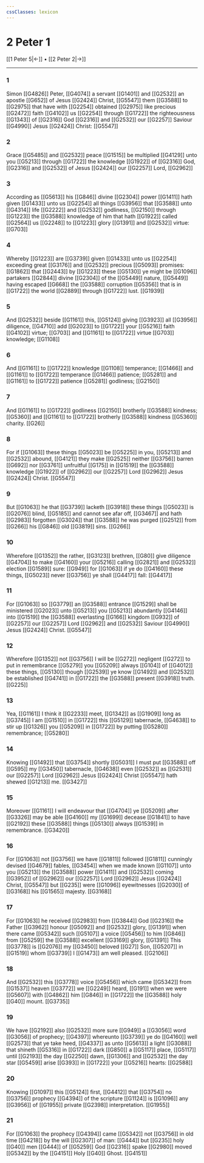 ```yaml
---
cssClasses: lexicon
---
```

# 2 Peter 1

[[1 Peter 5|←]] • [[2 Peter 2|→]]

---

### 1
Simon [[G4826]] Peter, [[G4074]] a servant [[G1401]] and [[G2532]] an apostle [[G652]] of Jesus [[G2424]] Christ, [[G5547]] them [[G3588]] to [[G2975]] that have with [[G2254]] obtained [[G2975]] like precious [[G2472]] faith [[G4102]] us [[G2254]] through [[G1722]] the righteousness [[G1343]] of [[G2316]] God [[G2316]] and [[G2532]] our [[G2257]] Saviour [[G4990]] Jesus [[G2424]] Christ: [[G5547]]

### 2
Grace [[G5485]] and [[G2532]] peace [[G1515]] be multiplied [[G4129]] unto you [[G5213]] through [[G1722]] the knowledge [[G1922]] of [[G2316]] God, [[G2316]] and [[G2532]] of Jesus [[G2424]] our [[G2257]] Lord, [[G2962]]

### 3
According as [[G5613]] his [[G846]] divine [[G2304]] power [[G1411]] hath given [[G1433]] unto us [[G2254]] all things [[G3956]] that [[G3588]] unto [[G4314]] life [[G2222]] and [[G2532]] godliness, [[G2150]] through [[G1223]] the [[G3588]] knowledge of him that hath [[G1922]] called [[G2564]] us [[G2248]] to [[G1223]] glory [[G1391]] and [[G2532]] virtue: [[G703]]

### 4
Whereby [[G1223]]  are [[G3739]] given [[G1433]] unto us [[G2254]] exceeding great [[G3176]] and [[G2532]] precious [[G5093]] promises: [[G1862]] that [[G2443]] by [[G1223]] these [[G5130]] ye might be [[G1096]] partakers [[G2844]] divine [[G2304]] of the [[G5449]] nature, [[G5449]] having escaped [[G668]] the [[G3588]] corruption [[G5356]] that is in [[G1722]] the world [[G2889]] through [[G1722]] lust. [[G1939]]

### 5
And [[G2532]] beside [[G1161]] this, [[G5124]] giving [[G3923]] all [[G3956]] diligence, [[G4710]] add [[G2023]] to [[G1722]] your [[G5216]] faith [[G4102]] virtue; [[G703]] and [[G1161]] to [[G1722]] virtue [[G703]] knowledge; [[G1108]]

### 6
And [[G1161]] to [[G1722]] knowledge [[G1108]] temperance; [[G1466]] and [[G1161]] to [[G1722]] temperance [[G1466]] patience; [[G5281]] and [[G1161]] to [[G1722]] patience [[G5281]] godliness; [[G2150]]

### 7
And [[G1161]] to [[G1722]] godliness [[G2150]]  brotherly [[G3588]] kindness; [[G5360]] and [[G1161]] to [[G1722]]  brotherly [[G3588]] kindness [[G5360]] charity. [[G26]]

### 8
For if [[G1063]] these things [[G5023]] be [[G5225]] in you, [[G5213]] and [[G2532]] abound, [[G4121]] they make [[G2525]] neither [[G3756]] barren [[G692]] nor [[G3761]] unfruitful [[G175]] in [[G1519]] the [[G3588]] knowledge [[G1922]] of [[G2962]] our [[G2257]] Lord [[G2962]] Jesus [[G2424]] Christ. [[G5547]]

### 9
But [[G1063]] he that [[G3739]] lacketh [[G3918]] these things [[G5023]] is [[G2076]] blind, [[G5185]] and cannot see afar off, [[G3467]] and hath [[G2983]] forgotten [[G3024]]  that [[G3588]] he was purged [[G2512]] from [[G266]] his [[G846]] old [[G3819]] sins. [[G266]]

### 10
Wherefore [[G1352]] the rather, [[G3123]] brethren, [[G80]] give diligence [[G4704]] to make [[G4160]] your [[G5216]] calling [[G2821]] and [[G2532]] election [[G1589]] sure: [[G949]] for [[G1063]] if ye do [[G4160]] these things, [[G5023]] never [[G3756]] ye shall [[G4417]] fall: [[G4417]]

### 11
For [[G1063]] so [[G3779]]  an [[G3588]] entrance [[G1529]] shall be ministered [[G2023]] unto [[G5213]] you [[G5213]] abundantly [[G4146]] into [[G1519]] the [[G3588]] everlasting [[G166]] kingdom [[G932]] of [[G2257]] our [[G2257]] Lord [[G2962]] and [[G2532]] Saviour [[G4990]] Jesus [[G2424]] Christ. [[G5547]]

### 12
Wherefore [[G1352]] not [[G3756]] I will be [[G272]] negligent [[G272]] to put in remembrance [[G5279]] you [[G5209]] always [[G104]] of [[G4012]] these things, [[G5130]] though [[G2539]] ye know [[G1492]] and [[G2532]] be established [[G4741]] in [[G1722]] the [[G3588]] present [[G3918]] truth. [[G225]]

### 13
Yea, [[G1161]] I think it [[G2233]] meet, [[G1342]] as [[G1909]] long as [[G3745]] I am [[G1510]] in [[G1722]] this [[G5129]] tabernacle, [[G4638]] to stir up [[G1326]] you [[G5209]] in [[G1722]] by putting [[G5280]] remembrance; [[G5280]]

### 14
Knowing [[G1492]] that [[G3754]] shortly [[G5031]]  I must put [[G3588]] off [[G595]] my [[G3450]] tabernacle, [[G4638]] even [[G2532]] as [[G2531]] our [[G2257]] Lord [[G2962]] Jesus [[G2424]] Christ [[G5547]] hath shewed [[G1213]] me. [[G3427]]

### 15
Moreover [[G1161]] I will endeavour that [[G4704]] ye [[G5209]] after [[G3326]] may be able [[G4160]] my [[G1699]] decease [[G1841]] to have [[G2192]] these [[G3588]] things [[G5130]] always [[G1539]] in remembrance. [[G3420]]

### 16
For [[G1063]] not [[G3756]] we have [[G1811]] followed [[G1811]] cunningly devised [[G4679]] fables, [[G3454]] when we made known [[G1107]] unto you [[G5213]] the [[G3588]] power [[G1411]] and [[G2532]] coming [[G3952]] of [[G2962]] our [[G2257]] Lord [[G2962]] Jesus [[G2424]] Christ, [[G5547]] but [[G235]] were [[G1096]] eyewitnesses [[G2030]] of [[G3168]] his [[G1565]] majesty. [[G3168]]

### 17
For [[G1063]] he received [[G2983]] from [[G3844]] God [[G2316]] the Father [[G3962]] honour [[G5092]] and [[G2532]] glory, [[G1391]] when there came [[G5342]] such [[G5107]] a voice [[G5456]] to him [[G846]] from [[G5259]] the [[G3588]] excellent [[G3169]] glory, [[G1391]] This [[G3778]] is [[G2076]] my [[G3450]] beloved [[G27]] Son, [[G5207]] in [[G1519]] whom [[G3739]] I [[G1473]] am well pleased. [[G2106]]

### 18
And [[G2532]] this [[G3778]] voice [[G5456]] which came [[G5342]] from [[G1537]] heaven [[G3772]] we [[G2249]] heard, [[G191]] when we were [[G5607]] with [[G4862]] him [[G846]] in [[G1722]] the [[G3588]] holy [[G40]] mount. [[G3735]]

### 19
We have [[G2192]] also [[G2532]] more sure [[G949]] a [[G3056]] word [[G3056]] of prophecy; [[G4397]] whereunto [[G3739]] ye do [[G4160]] well [[G2573]] that ye take heed, [[G4337]] as unto [[G5613]] a light [[G3088]] that shineth [[G5316]] in [[G1722]] dark [[G850]] a [[G5117]] place, [[G5117]] until [[G2193]] the day [[G2250]] dawn, [[G1306]] and [[G2532]] the day star [[G5459]] arise [[G393]] in [[G1722]] your [[G5216]] hearts: [[G2588]]

### 20
Knowing [[G1097]] this [[G5124]] first, [[G4412]] that [[G3754]] no [[G3756]] prophecy [[G4394]] of the scripture [[G1124]] is [[G1096]] any [[G3956]] of [[G1955]] private [[G2398]] interpretation. [[G1955]]

### 21
For [[G1063]] the prophecy [[G4394]] came [[G5342]] not [[G3756]] in old time [[G4218]] by the will [[G2307]] of man: [[G444]] but [[G235]] holy [[G40]] men [[G444]] of [[G5259]] God [[G2316]] spake [[G2980]] moved [[G5342]] by the [[G4151]] Holy [[G40]] Ghost. [[G4151]]